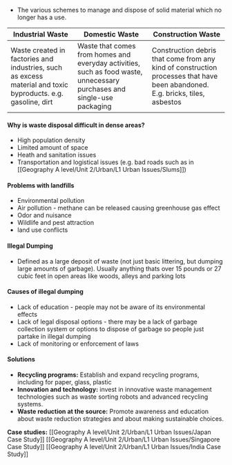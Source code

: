 - The various schemes to manage and dispose of solid material which no longer has a use.

| Industrial Waste                                                                                             | Domestic Waste                                                                                                          | Construction Waste                                                                                                           |
| ------------------------------------------------------------------------------------------------------------ | ----------------------------------------------------------------------------------------------------------------------- | ---------------------------------------------------------------------------------------------------------------------------- |
| Waste created in factories and industries, such as excess material and toxic byproducts. e.g. gasoline, dirt | Waste that comes from homes and everyday activities, such as food waste, unnecessary purchases and single-use packaging | Construction debris that come from any kind of construction processes that have been abandoned. E.g. bricks, tiles, asbestos |

#### Why is waste disposal difficult in dense areas?
- High population density
- Limited amount of space
- Heath and sanitation issues
- Transportation and logistical issues (e.g. bad roads such as in [[Geography A level/Unit 2/Urban/L1 Urban Issues/Slums]])

#### Problems with landfills
- Environmental pollution
- Air pollution - methane can be released causing greenhouse gas effect
- Odor and nuisance
- Wildlife and pest attraction
- land use conflicts
#### Illegal Dumping
- Defined as a large deposit of waste (not just basic littering, but dumping large amounts of garbage). Usually anything thats over 15 pounds or 27 cubic feet in open areas like woods, alleys and parking lots
#### Causes of illegal dumping
- Lack of education - people may not be aware of its environmental effects
- Lack of legal disposal options - there may be a lack of garbage collection system or options to dispose of garbage so people just partake in illegal dumping
- Lack of monitoring or enforcement of laws
#### Solutions
- **Recycling programs:** Establish and expand recycling programs, including for paper, glass, plastic
- **Innovation and technology:** invest in innovative waste management technologies such as waste sorting robots and advanced recycling systems.
- **Waste reduction at the source:** Promote awareness and education about waste reduction strategies and about making sustainable choices.

**Case studies:**
[[Geography A level/Unit 2/Urban/L1 Urban Issues/Japan Case Study]]
[[Geography A level/Unit 2/Urban/L1 Urban Issues/Singapore Case Study]]
[[Geography A level/Unit 2/Urban/L1 Urban Issues/India Case Study]]